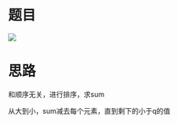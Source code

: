# 题目

![](pics/230317-2389/img-2023-03-17-16-17-19.png)

# 思路

和顺序无关，进行排序，求sum

从大到小，sum减去每个元素，直到剩下的小于q的值